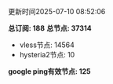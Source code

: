 更新时间2025-07-10 08:52:06

**总订阅: 188**
**总节点: 37314**
- vless节点: 14564
- hysteria2节点: 10

**google ping有效节点: 125**
